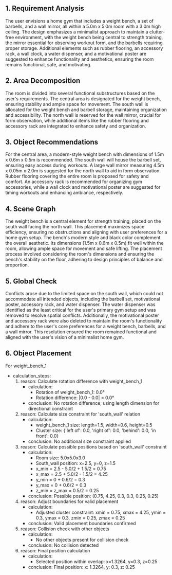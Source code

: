 ## 1. Requirement Analysis
The user envisions a home gym that includes a weight bench, a set of barbells, and a wall mirror, all within a 5.0m x 5.0m room with a 3.0m high ceiling. The design emphasizes a minimalist approach to maintain a clutter-free environment, with the weight bench being central to strength training, the mirror essential for observing workout form, and the barbells requiring proper storage. Additional elements such as rubber flooring, an accessory rack, a wall clock, a water dispenser, and a motivational poster are suggested to enhance functionality and aesthetics, ensuring the room remains functional, safe, and motivating.

## 2. Area Decomposition
The room is divided into several functional substructures based on the user's requirements. The central area is designated for the weight bench, ensuring stability and ample space for movement. The south wall is allocated for the weight bench and barbell storage, maintaining organization and accessibility. The north wall is reserved for the wall mirror, crucial for form observation, while additional items like the rubber flooring and accessory rack are integrated to enhance safety and organization.

## 3. Object Recommendations
For the central area, a modern-style weight bench with dimensions of 1.5m x 0.6m x 0.5m is recommended. The south wall will house the barbell set, ensuring easy access during workouts. A large wall mirror measuring 4.5m x 0.05m x 2.0m is suggested for the north wall to aid in form observation. Rubber flooring covering the entire room is proposed for safety and comfort. An accessory rack is recommended for organizing gym accessories, while a wall clock and motivational poster are suggested for timing workouts and enhancing ambiance, respectively.

## 4. Scene Graph
The weight bench is a central element for strength training, placed on the south wall facing the north wall. This placement maximizes space efficiency, ensuring no obstructions and aligning with user preferences for a home gym setup. The bench's modern style and black color complement the overall aesthetic. Its dimensions (1.5m x 0.6m x 0.5m) fit well within the room, allowing ample space for movement and safe lifting. The placement process involved considering the room's dimensions and ensuring the bench's stability on the floor, adhering to design principles of balance and proportion.

## 5. Global Check
Conflicts arose due to the limited space on the south wall, which could not accommodate all intended objects, including the barbell set, motivational poster, accessory rack, and water dispenser. The water dispenser was identified as the least critical for the user's primary gym setup and was removed to resolve spatial conflicts. Additionally, the motivational poster and accessory rack were also deleted to maintain the room's functionality and adhere to the user's core preferences for a weight bench, barbells, and a wall mirror. This resolution ensured the room remained functional and aligned with the user's vision of a minimalist home gym.

## 6. Object Placement
For weight_bench_1
- calculation_steps:
    1. reason: Calculate rotation difference with weight_bench_1
        - calculation:
            - Rotation of weight_bench_1: 0.0°
            - Rotation difference: |0.0 - 0.0| = 0.0°
        - conclusion: No rotation difference; using length dimension for directional constraint
    2. reason: Calculate size constraint for 'south_wall' relation
        - calculation:
            - weight_bench_1 size: length=1.5, width=0.6, height=0.5
            - Cluster size: {'left of': 0.0, 'right of': 0.0, 'behind': 0.0, 'in front': 0.0}
        - conclusion: No additional size constraint applied
    3. reason: Calculate possible positions based on 'south_wall' constraint
        - calculation:
            - Room size: 5.0x5.0x3.0
            - South_wall position: x=2.5, y=0, z=1.5
            - x_min = 2.5 - 5.0/2 + 1.5/2 = 0.75
            - x_max = 2.5 + 5.0/2 - 1.5/2 = 4.25
            - y_min = 0 + 0.6/2 = 0.3
            - y_max = 0 + 0.6/2 = 0.3
            - z_min = z_max = 0.5/2 = 0.25
        - conclusion: Possible position: (0.75, 4.25, 0.3, 0.3, 0.25, 0.25)
    4. reason: Adjust boundaries for valid placement
        - calculation:
            - Adjusted cluster constraint: xmin = 0.75, xmax = 4.25, ymin = 0.3, ymax = 0.3, zmin = 0.25, zmax = 0.25
        - conclusion: Valid placement boundaries confirmed
    5. reason: Collision check with other objects
        - calculation:
            - No other objects present for collision check
        - conclusion: No collision detected
    6. reason: Final position calculation
        - calculation:
            - Selected position within overlap: x=1.3264, y=0.3, z=0.25
        - conclusion: Final position: x: 1.3264, y: 0.3, z: 0.25